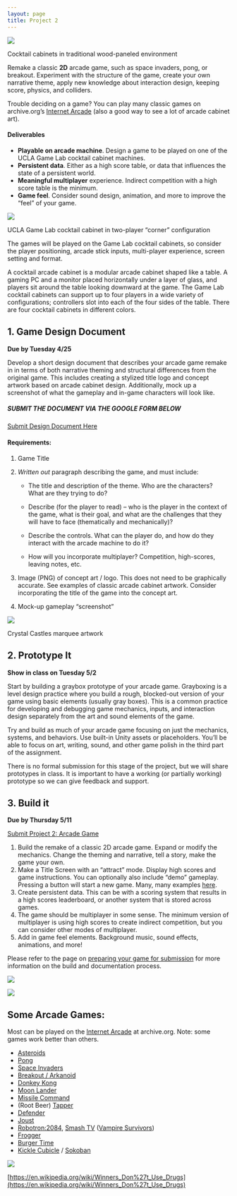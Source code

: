 ```yaml
---
layout: page
title: Project 2
---
```


![](https://classes.dma.ucla.edu/Winter23/158/wp-content/uploads/2023/01/image-2-1024x683.png)

Cocktail cabinets in traditional wood-paneled environment

Remake a classic **2D** arcade game, such as space invaders, pong, or breakout. Experiment with the structure of the game, create your own narrative theme, apply new knowledge about interaction design, keeping score, physics, and colliders.

Trouble deciding on a game? You can play many classic games on archive.org’s [Internet Arcade](https://archive.org/details/internetarcade?tab=about) (also a good way to see a lot of arcade cabinet art).

#### Deliverables

- **Playable on arcade machine**. Design a game to be played on one of the UCLA Game Lab cocktail cabinet machines.
- **Persistent data**. Either as a high score table, or data that influences the state of a persistent world.
- **Meaningful multiplayer** experience. Indirect competition with a high score table is the minimum.
- **Game feel**. Consider sound design, animation, and more to improve the “feel” of your game.

![](https://classes.dma.ucla.edu/Winter23/158/wp-content/uploads/2023/01/image-1-1024x575.png)

UCLA Game Lab cocktail cabinet in two-player “corner” configuration

The games will be played on the Game Lab cocktail cabinets, so consider the player positioning, arcade stick inputs, multi-player experience, screen setting and format.

A cocktail arcade cabinet is a modular arcade cabinet shaped like a table. A gaming PC and a monitor placed horizontally under a layer of glass, and players sit around the table looking downward at the game. The Game Lab cocktail cabinets can support up to four players in a wide variety of configurations; controllers slot into each of the four sides of the table. There are four cocktail cabinets in different colors.

## 1. Game Design Document

**Due by Tuesday 4/25**

Develop a short design document that describes your arcade game remake in in terms of both narrative theming and structural differences from the original game. This includes creating a stylized title logo and concept artwork based on arcade cabinet design. Additionally, mock up a screenshot of what the gameplay and in-game characters will look like.

##### SUBMIT THE DOCUMENT VIA THE GOOGLE FORM BELOW

[Submit Design Document Here](https://docs.google.com/forms/d/e/1FAIpQLSfC-MyUZH-5k8RSjd2rfzjLXk0CtlFezffXzD_CppeippeSSQ/viewform?usp=sf_link)

#### Requirements:

1. Game Title
2. _Written out_ paragraph describing the game, and must include:
    
    - The title and description of the theme. Who are the characters? What are they trying to do?
    - Describe (for the player to read) – who is the player in the context of the game, what is their goal, and what are the challenges that they will have to face (thematically and mechanically)?
    
    - Describe the controls. What can the player do, and how do they interact with the arcade machine to do it?
    - How will you incorporate multiplayer? Competition, high-scores, leaving notes, etc.
3. Image (PNG) of concept art / logo. This does not need to be graphically accurate. See examples of classic arcade cabinet artwork. Consider incorporating the title of the game into the concept art.
4. Mock-up gameplay “screenshot”

![](https://classes.dma.ucla.edu/Winter23/158/wp-content/uploads/2023/01/image-10.png)

Crystal Castles marquee artwork

## 2. Prototype It

**Show in class on Tuesday 5/2**

Start by building a graybox prototype of your arcade game. Grayboxing is a level design practice where you build a rough, blocked-out version of your game using basic elements (usually gray boxes). This is a common practice for developing and debugging game mechanics, inputs, and interaction design separately from the art and sound elements of the game.

Try and build as much of your arcade game focusing on just the mechanics, systems, and behaviors. Use built-in Unity assets or placeholders. You’ll be able to focus on art, writing, sound, and other game polish in the third part of the assignment.

There is no formal submission for this stage of the project, but we will share prototypes in class. It is important to have a working (or partially working) prototype so we can give feedback and support.

## 3. Build it

**Due by Thursday 5/11**

[Submit Project 2: Arcade Game](https://docs.google.com/forms/d/e/1FAIpQLSf7zlSBJC49o1IzTR2iO8onocIxwaEi56OequjLAnLixXXOgw/viewform?usp=sf_link)

1. Build the remake of a classic 2D arcade game. Expand or modify the mechanics. Change the theming and narrative, tell a story, make the game your own.
2. Make a Title Screen with an “attract” mode. Display high scores and game instructions. You can optionally also include “demo” gameplay. Pressing a button will start a new game. Many, many examples [here](https://youtu.be/ZQGzX80vBpI).
3. Create persistent data. This can be with a scoring system that results in a high scores leaderboard, or another system that is stored across games.
4. The game should be multiplayer in some sense. The minimum version of multiplayer is using high scores to create indirect competition, but you can consider other modes of multiplayer.
5. Add in game feel elements. Background music, sound effects, animations, and more!

Please refer to the page on [preparing your game for submission](how-to-submit-projects.md) for more information on the build and documentation process.

![](https://classes.dma.ucla.edu/Winter23/158/wp-content/uploads/2023/01/image-3-edited.png)

![](https://classes.dma.ucla.edu/Winter23/158/wp-content/uploads/2023/01/image-5.png)

## Some Arcade Games:

Most can be played on the [Internet Arcade](https://archive.org/details/internetarcade?tab=about) at archive.org. Note: some games work better than others.

- [Asteroids](https://archive.org/details/arcade_astropal)
- [Pong](https://www.ponggame.org/)
- [Space Invaders](https://archive.org/details/arcade_invaders)
- [Breakout / Arkanoid](https://archive.org/details/arcade_arkatour)
- [Donkey Kong](https://freekong.org/)
- [Moon Lander](http://moonlander.seb.ly/)
- [Missile Command](https://archive.org/details/arcade_missile)
- (Root Beer) [Tapper](https://archive.org/details/arcade_tapper)
- [Defender](https://archive.org/details/arcade_defender)
- [Joust](https://archive.org/details/arcade_joust)
- [Robotron:2084](https://archive.org/details/arcade_robotron), [Smash TV](https://archive.org/details/arcade_smashtv) ([Vampire Survivors](https://poncle.itch.io/vampire-survivors))
- [Frogger](https://froggerclassic.appspot.com/)
- [Burger Time](https://archive.org/details/arcade_cbtime)
- [Kickle Cubicle](https://archive.org/details/arcade_kikcubic) / [Sokoban](https://www.sokobanonline.com/)

![](https://classes.dma.ucla.edu/Winter23/158/wp-content/uploads/2023/01/image-11.png)

[https://en.wikipedia.org/wiki/Winners_Don%27t_Use_Drugs](https://en.wikipedia.org/wiki/Winners_Don%27t_Use_Drugs)